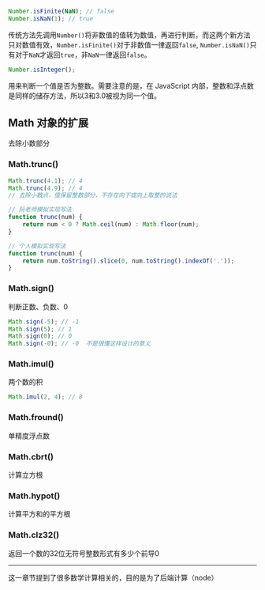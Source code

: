 ```javascript
Number.isFinite(NaN); // false
Number.isNaN(1); // true
```
传统方法先调用`Number()`将非数值的值转为数值，再进行判断，而这两个新方法只对数值有效，`Number.isFinite()`对于非数值一律返回`false`, `Number.isNaN()`只有对于`NaN`才返回`true`，非`NaN`一律返回`false`。
```javascript
Number.isInteger();
```
用来判断一个值是否为整数。需要注意的是，在 JavaScript 内部，整数和浮点数是同样的储存方法，所以3和3.0被视为同一个值。

## Math 对象的扩展
去除小数部分
### Math.trunc()
```javascript
Math.trunc(4.1); // 4
Math.trunc(4.9); // 4
// 去除小数点，值保留整数部分，不存在向下或向上取整的说法
```
```javascript
// 阮老师模拟实现写法
function trunc(num) {
	return num < 0 ? Math.ceil(num) : Math.floor(num);
}

// 个人模拟实现写法
function trunc(num) {
	return num.toString().slice(0, num.toString().indexOf('.'));
}
```
### Math.sign()
判断正数、负数、0
```javascript
Math.sign(-5); // -1
Math.sign(5); // 1
Math.sign(0); // 0
Math.sign(-0); // -0  不是很懂这样设计的意义
```
### Math.imul()
两个数的积
```javascript
Math.imul(2, 4); // 8
```
### Math.fround()
单精度浮点数
### Math.cbrt()
计算立方根
### Math.hypot()
计算平方和的平方根
### Math.clz32()
返回一个数的32位无符号整数形式有多少个前导0


----
这一章节提到了很多数学计算相关的，目的是为了后端计算（node）
